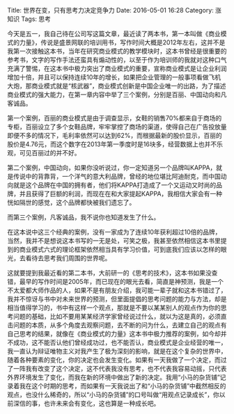 Title: 世界在变，只有思考力决定竞争力
Date: 2016-05-01 16:28
Category: 涨知识
Tags: 思考

今天是五一，我自己待在公司写这篇文章，最近读了两本书，第一本叫做《商业模式的力量》，传说是盛景网联的培训用书，写作时间大概是2012年左右，这并不是我第一次接触这本书，当年在研究商业模式的教学模块时，这本书曾经是很重要的参考书，文字的写作手法还蛮具有煽动性的，以至于作为培训师的我就对这种口气充满了警惕，在这本书中极力突出了商业模式的重要，宣称商业模式是让企业利润增加十倍，并且可以保持连续10年的增长，如果把企业管理的一般事项看做飞机大炮，那商业模式就是“核武器”，商业模式创新是中国企业唯一的出路，为了描述商业模式的强大能力，在第一章内容中举了三个案例，分别是百丽、中国动向和凡客诚品。

第一个案例，百丽的商业模式是由于调查显示，女鞋的销售70%都来自于商场的专柜，百丽设立了多个女鞋品牌，牢牢掌控了商场的渠道，使得自己在广告投放量即便不多的情况下，毛利率依然可以达到62%，而根据最新的股价显示，百丽的股价是4.76元，而这个数字在2013年第一季度时是16块多，经营数据上也并不乐观，可见百丽过的并不好。

第二个案例，中国动向，如果你没听说过，你一定知道另一个品牌叫KAPPA，就是传说中的背靠背，一个洋气的意大利品牌，曾经的地位堪比阿迪耐克，而中国动向就是这个品牌在中国的拥有者，他们将KAPPA打造成了一个又运动又时尚的品牌，并且获得了巨额的利润，而现在在和大家提起KAPPA，我相信大家会有一种恍如隔世的感觉，这个品牌都快被我们遗忘了。

而第三个案例，凡客诚品，我不说你也知道发生了什么。

在这本说中这三个经典的案例，没有一家成为了连续10年获利超过10倍的品牌，当然，我并不是想说这本书写的一无是处，可笑之极，我甚至依然相信这本书里提到的商业模式六式的理论框架依然相当具有学习价值，可到底我们应该以怎样的眼光，去看待去思考我们周围的世界呢。

这就要提到我最近看的第二本书，大前研一的《思考的技术》，这本书如果没查错，最早的写作时间是2005年，而已现在的眼光去看，简直是神预测，我是一个不太爱都大师作品的人，如果不是有朋友介绍，我可能一辈子就和这本书错过了，我并不惊讶与书中对未来世界的预测，但里面提倡的思考问题的能力与方法，却是相当值得学习的，书中有这样一个观点，那就是不要以某某别人的观点作为你的思考问题的基础，比如不要用某某经济学家曾经说过什么，就以为这是真的，必须直击问题的本质，从多个角度去观察问题，去不断的问为什么，去建立自己的观点有自己思考的结果，就像在《商业模式的力量》这本书中极力推荐的案例，如今却并不成功，这不能否认他们曾经成功过，也不能否认，商业模式是企业经营的唯一，我一直认为辩证唯物主义对我产生了极为深刻的影响，就是在这个复杂的世界中，随着各种要素的变化，你的决定也会发生变化。如果有一天我做了一个决定，而过了一阵我有改变了这个决定，这不代表我没有思考，也不代表我容易动摇，只代表外界环境发生了变化，而我在新的环境中做出了新的决定。我用“小马的杂货铺”记录着我在这个时期的思考，而如果有一天我说出了和“小马的杂货铺”中截然相反的观点，也没什么稀奇的，所以“小马的杂货铺”的口号叫做“用观点记录成长”，你以前深信的事，也许未来会有变化，这也算是一种成长吧。

